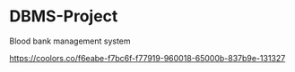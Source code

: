 # DBMS-Project
Blood bank management system

https://coolors.co/f6eabe-f7bc6f-f77919-960018-65000b-837b9e-131327
